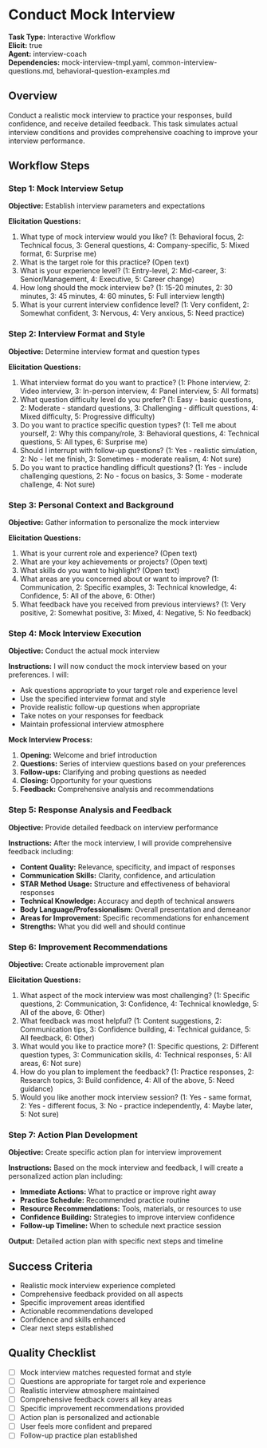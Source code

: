 # Conduct Mock Interview

**Task Type:** Interactive Workflow  
**Elicit:** true  
**Agent:** interview-coach  
**Dependencies:** mock-interview-tmpl.yaml, common-interview-questions.md, behavioral-question-examples.md

## Overview
Conduct a realistic mock interview to practice your responses, build confidence, and receive detailed feedback. This task simulates actual interview conditions and provides comprehensive coaching to improve your interview performance.

## Workflow Steps

### Step 1: Mock Interview Setup
**Objective:** Establish interview parameters and expectations

**Elicitation Questions:**
1. What type of mock interview would you like? (1: Behavioral focus, 2: Technical focus, 3: General questions, 4: Company-specific, 5: Mixed format, 6: Surprise me)
2. What is the target role for this practice? (Open text)
3. What is your experience level? (1: Entry-level, 2: Mid-career, 3: Senior/Management, 4: Executive, 5: Career change)
4. How long should the mock interview be? (1: 15-20 minutes, 2: 30 minutes, 3: 45 minutes, 4: 60 minutes, 5: Full interview length)
5. What is your current interview confidence level? (1: Very confident, 2: Somewhat confident, 3: Nervous, 4: Very anxious, 5: Need practice)

### Step 2: Interview Format and Style
**Objective:** Determine interview format and question types

**Elicitation Questions:**
1. What interview format do you want to practice? (1: Phone interview, 2: Video interview, 3: In-person interview, 4: Panel interview, 5: All formats)
2. What question difficulty level do you prefer? (1: Easy - basic questions, 2: Moderate - standard questions, 3: Challenging - difficult questions, 4: Mixed difficulty, 5: Progressive difficulty)
3. Do you want to practice specific question types? (1: Tell me about yourself, 2: Why this company/role, 3: Behavioral questions, 4: Technical questions, 5: All types, 6: Surprise me)
4. Should I interrupt with follow-up questions? (1: Yes - realistic simulation, 2: No - let me finish, 3: Sometimes - moderate realism, 4: Not sure)
5. Do you want to practice handling difficult questions? (1: Yes - include challenging questions, 2: No - focus on basics, 3: Some - moderate challenge, 4: Not sure)

### Step 3: Personal Context and Background
**Objective:** Gather information to personalize the mock interview

**Elicitation Questions:**
1. What is your current role and experience? (Open text)
2. What are your key achievements or projects? (Open text)
3. What skills do you want to highlight? (Open text)
4. What areas are you concerned about or want to improve? (1: Communication, 2: Specific examples, 3: Technical knowledge, 4: Confidence, 5: All of the above, 6: Other)
5. What feedback have you received from previous interviews? (1: Very positive, 2: Somewhat positive, 3: Mixed, 4: Negative, 5: No feedback)

### Step 4: Mock Interview Execution
**Objective:** Conduct the actual mock interview

**Instructions:**
I will now conduct the mock interview based on your preferences. I will:

- Ask questions appropriate to your target role and experience level
- Use the specified interview format and style
- Provide realistic follow-up questions when appropriate
- Take notes on your responses for feedback
- Maintain professional interview atmosphere

**Mock Interview Process:**
1. **Opening:** Welcome and brief introduction
2. **Questions:** Series of interview questions based on your preferences
3. **Follow-ups:** Clarifying and probing questions as needed
4. **Closing:** Opportunity for your questions
5. **Feedback:** Comprehensive analysis and recommendations

### Step 5: Response Analysis and Feedback
**Objective:** Provide detailed feedback on interview performance

**Instructions:**
After the mock interview, I will provide comprehensive feedback including:

- **Content Quality:** Relevance, specificity, and impact of responses
- **Communication Skills:** Clarity, confidence, and articulation
- **STAR Method Usage:** Structure and effectiveness of behavioral responses
- **Technical Knowledge:** Accuracy and depth of technical answers
- **Body Language/Professionalism:** Overall presentation and demeanor
- **Areas for Improvement:** Specific recommendations for enhancement
- **Strengths:** What you did well and should continue

### Step 6: Improvement Recommendations
**Objective:** Create actionable improvement plan

**Elicitation Questions:**
1. What aspect of the mock interview was most challenging? (1: Specific questions, 2: Communication, 3: Confidence, 4: Technical knowledge, 5: All of the above, 6: Other)
2. What feedback was most helpful? (1: Content suggestions, 2: Communication tips, 3: Confidence building, 4: Technical guidance, 5: All feedback, 6: Other)
3. What would you like to practice more? (1: Specific questions, 2: Different question types, 3: Communication skills, 4: Technical responses, 5: All areas, 6: Not sure)
4. How do you plan to implement the feedback? (1: Practice responses, 2: Research topics, 3: Build confidence, 4: All of the above, 5: Need guidance)
5. Would you like another mock interview session? (1: Yes - same format, 2: Yes - different focus, 3: No - practice independently, 4: Maybe later, 5: Not sure)

### Step 7: Action Plan Development
**Objective:** Create specific action plan for interview improvement

**Instructions:**
Based on the mock interview and feedback, I will create a personalized action plan including:

- **Immediate Actions:** What to practice or improve right away
- **Practice Schedule:** Recommended practice routine
- **Resource Recommendations:** Tools, materials, or resources to use
- **Confidence Building:** Strategies to improve interview confidence
- **Follow-up Timeline:** When to schedule next practice session

**Output:** Detailed action plan with specific next steps and timeline

## Success Criteria
- Realistic mock interview experience completed
- Comprehensive feedback provided on all aspects
- Specific improvement areas identified
- Actionable recommendations developed
- Confidence and skills enhanced
- Clear next steps established

## Quality Checklist
- [ ] Mock interview matches requested format and style
- [ ] Questions are appropriate for target role and experience
- [ ] Realistic interview atmosphere maintained
- [ ] Comprehensive feedback covers all key areas
- [ ] Specific improvement recommendations provided
- [ ] Action plan is personalized and actionable
- [ ] User feels more confident and prepared
- [ ] Follow-up practice plan established
